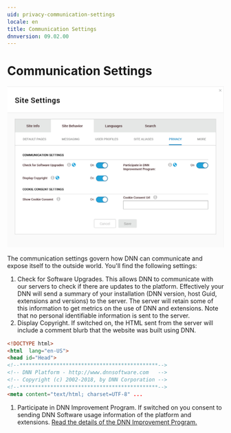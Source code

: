 ```yaml
---
uid: privacy-communication-settings
locale: en
title: Communication Settings
dnnversion: 09.02.00
---
```


# Communication Settings

![Privacy Settings](/images/privacy-settings-920.png)

The communication settings govern how DNN can communicate and expose itself to the outside world.
You'll find the following settings:

1. Check for Software Upgrades.
    This allows DNN to communicate with our servers to check if there are updates to the platform. Effectively your DNN will send a summary of your installation (DNN version, host Guid, extensions and versions) to the server. The server will retain some of this information to get metrics on the use of DNN and extensions. Note that no personal identifiable information is sent to the server.
2. Display Copyright.
    If switched on, the HTML sent from the server will include a comment blurb that the website was built using DNN.

``` html
<!DOCTYPE html>
<html  lang="en-US">
<head id="Head">
<!--*********************************************-->
<!-- DNN Platform - http://www.dnnsoftware.com   -->
<!-- Copyright (c) 2002-2018, by DNN Corporation -->
<!--*********************************************-->
<meta content="text/html; charset=UTF-8" ...
```

1. Participate in DNN Improvement Program.
    If switched on you consent to sending DNN Software usage information of the platform and extensions. [Read the details of the DNN Improvement Program.](https://www.dnnsoftware.com/dnn-improvement-program)

